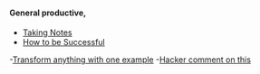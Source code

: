 #### General productive,

- [Taking Notes](https://news.ycombinator.com/item?id=6406198)
- [How to be Successful](https://news.ycombinator.com/item?id=6547912)

-[Transform anything with one example](http://www.transformy.io/#/)
-[Hacker comment on this](https://news.ycombinator.com/item?id=9432949)
